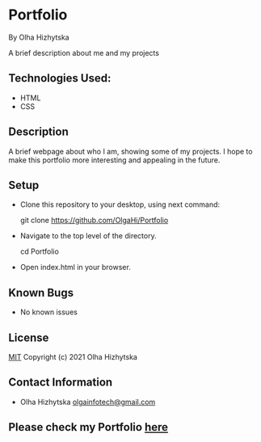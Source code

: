 # **Portfolio**
By Olha Hizhytska

A brief description about me and my projects

## Technologies Used:

* HTML
* CSS

## Description

A brief webpage about who I am, showing some of my projects. I hope to make this portfolio more interesting and appealing in the future.

## Setup

- Clone this repository to your desktop, using next command:

  git clone https://github.com/OlgaHi/Portfolio
- Navigate to the top level of the directory.

  cd Portfolio

- Open index.html in your browser.

## Known Bugs

- No known issues

## License

[MIT](https://en.wikipedia.org/wiki/MIT_License)
Copyright (c) 2021 Olha Hizhytska

## Contact Information

- Olha Hizhytska olgainfotech@gmail.com

## Please check my Portfolio [here](https://olgahi.github.io/Portfolio/)